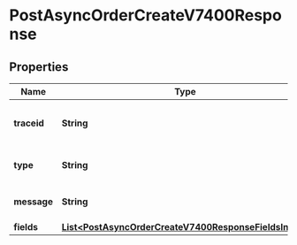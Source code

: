 

# PostAsyncOrderCreateV7400Response


## Properties

| Name | Type | Description | Notes |
|------------ | ------------- | ------------- | -------------|
|**traceid** | **String** | A unique trace id to identify the issue. |  [optional] |
|**type** | **String** | Type of the error message. |  [optional] |
|**message** | **String** | A detailed error message. |  [optional] |
|**fields** | [**List&lt;PostAsyncOrderCreateV7400ResponseFieldsInner&gt;**](PostAsyncOrderCreateV7400ResponseFieldsInner.md) |  |  [optional] |



